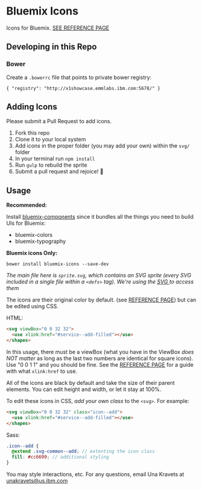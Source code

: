 # Bluemix Icons

Icons for Bluemix. [SEE REFERENCE PAGE](https://pages.github.ibm.com/Bluemix/bluemix-icons/build/defs/sprite.defs.html)

## Developing in this Repo

### Bower

Create a `.bowerrc` file that points to private bower registry:

```
{ "registry": "http://x1showcase.emmlabs.ibm.com:5678/" }
```

## Adding Icons

Please submit a Pull Request to add icons.

1. Fork this repo
2. Clone it to your local system
3. Add icons in the proper folder (you may add your own) within the `svg/` folder
4. In your terminal run `npm install`
5. Run `gulp` to rebuild the sprite
6. Submit a pull request and rejoice! :tada:

## Usage

**Recommended:**

Install [bluemix-components](https://github.ibm.com/Bluemix/bluemix-components) since it bundles all the things you need to build UIs for Bluemix:
- bluemix-colors
- bluemix-typography

**Bluemix icons Only:**

```
bower install bluemix-icons --save-dev
```

*The main file here is `sprite.svg`, which contains an SVG sprite (every SVG included in a single file within a `<defs>` tag). We're using the [SVG <use>](https://developer.mozilla.org/en-US/docs/Web/SVG/Element/use) to access them*

The icons are their original color by default. (see [REFERENCE PAGE](https://pages.github.ibm.com/Bluemix/bluemix-icons/build/defs/sprite.defs.html)) but can be edited using CSS.

HTML:
```html
<svg viewBox="0 0 32 32">
  <use xlink:href="#service--add-filled"></use>
</shapes>
```

In this usage, there must be a viewBox (what you have in the ViewBox *does NOT matter* as long as the last two numbers are identical for square icons). Use "0 0 1 1" and you should be fine. See the [REFERENCE PAGE](https://pages.github.ibm.com/Bluemix/bluemix-icons/build/defs/sprite.defs.html) for a guide with what `xlink:href` to use.

All of the icons are black by default and take the size of their parent elements. You can edit height and width, or let it stay at 100%.

To edit these icons in CSS, *add your own class* to the `<svg>`. For example:

```html
<svg viewBox="0 0 32 32" class="icon--add">
  <use xlink:href="#service--add-filled"></use>
</shapes>
```

Sass:
```scss
.icon--add {
  @extend .svg-common--add; // extenting the icon class
  fill: #cc6699; // additional styling
}
```

You may style interactions, etc. For any questions, email Una Kravets at unakravets@us.ibm.com